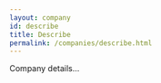 ```yaml
---
layout: company
id: describe
title: Describe
permalink: /companies/describe.html
---
```


Company details...